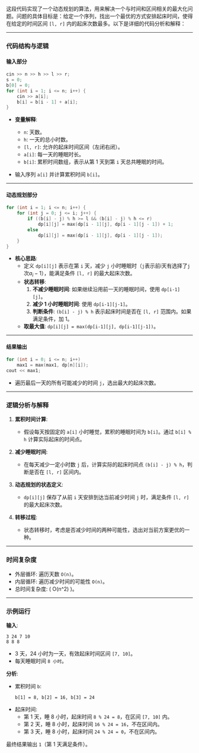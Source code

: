 这段代码实现了一个动态规划的算法，用来解决一个与时间和区间相关的最大化问题。问题的具体目标是：给定一个序列，找出一个最优的方式安排起床时间，使得在给定的时间区间 `[l, r]` 内的起床次数最多。以下是详细的代码分析和解释：

---

### **代码结构与逻辑**
#### **输入部分**
```cpp
cin >> n >> h >> l >> r;
s = 0;
b[0] = 0;
for (int i = 1; i <= n; i++) {
    cin >> a[i];
    b[i] = b[i - 1] + a[i];
}
```
- **变量解释**:
  - `n`: 天数。
  - `h`: 一天的总小时数。
  - `[l, r]`: 允许的起床时间区间（左闭右闭）。
  - `a[i]`: 每一天的睡眠时长。
  - `b[i]`: 累积时间数组，表示从第 1 天到第 `i` 天总共睡眠的时间。
  
- 输入序列 `a[i]` 并计算累积时间 `b[i]`。

---

#### **动态规划部分**
```cpp
for (int i = 1; i <= n; i++) {
    for (int j = 0; j <= i; j++) {
        if ((b[i] - j) % h >= l && (b[i] - j) % h <= r)
            dp[i][j] = max(dp[i - 1][j], dp[i - 1][j - 1]) + 1;
        else
            dp[i][j] = max(dp[i - 1][j], dp[i - 1][j - 1]);
    }
}
```
- **核心思路**:
  - 定义 `dp[i][j]` 表示在第 `i` 天，减少 `j` 小时睡眠时（`j`表示前i天有选择了`j`次$a_{i}-1$），能满足条件 `[l, r]` 的最大起床次数。
  - **状态转移**:
    1. **不减少睡眠时间**: 如果继续沿用前一天的睡眠时间，使用 `dp[i-1][j]`。
    2. **减少 1 小时睡眠时间**: 使用 `dp[i-1][j-1]`。
    3. **判断条件**: `(b[i] - j) % h` 表示起床时间是否在 `[l, r]` 范围内。如果满足条件，加 1。
  - **取最大值**: `dp[i][j] = max(dp[i-1][j], dp[i-1][j-1])`。

---

#### **结果输出**
```cpp
for (int i = 0; i <= n; i++)
    max1 = max(max1, dp[n][i]);
cout << max1;
```
- 遍历最后一天的所有可能减少的时间 `j`，选出最大的起床次数。

---

### **逻辑分析与解释**
1. **累积时间计算**:
   - 假设每天按固定的 `a[i]` 小时睡觉，累积的睡眠时间为 `b[i]`。通过 `b[i] % h` 计算实际起床的时间点。

2. **减少睡眠时间**:
   - 在每天减少一定小时数 `j` 后，计算实际的起床时间点 `(b[i] - j) % h`，判断是否在 `[l, r]` 区间内。

3. **动态规划的状态定义**:
   - `dp[i][j]` 保存了从前 `i` 天安排到达当前减少时间 `j` 时，满足条件 `[l, r]` 的最大起床次数。

4. **转移过程**:
   - 状态转移时，考虑是否减少时间的两种可能性，选出对当前方案更优的一种。

---

### **时间复杂度**
- 外层循环: 遍历天数 `O(n)`。
- 内层循环: 遍历减少时间的可能性 `O(n)`。
- 总时间复杂度: \( O(n^2) \)。

---

### **示例运行**
**输入**:
```
3 24 7 10
8 8 8
```
- 3 天，24 小时为一天，有效起床时间区间 `[7, 10]`。
- 每天睡眠时间 `8 小时`。

**分析**:
- 累积时间 `b`:
  ```
  b[1] = 8, b[2] = 16, b[3] = 24
  ```
- 起床时间:
  - 第 1 天，睡 8 小时，起床时间 `8 % 24 = 8`，在区间 `[7, 10]` 内。
  - 第 2 天，睡 8 小时，起床时间 `16 % 24 = 16`，不在区间内。
  - 第 3 天，睡 8 小时，起床时间 `24 % 24 = 0`，不在区间内。

最终结果输出 `1`（第 1 天满足条件）。